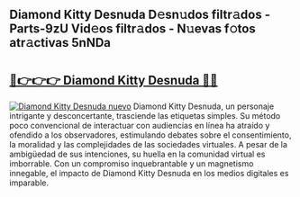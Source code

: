 ## Diamond Kitty Desnuda D𝚎sn𝚞dos filtr𝚊dos - Parts-9zU Vid𝚎os filtr𝚊dos - N𝚞evas f𝚘tos atr𝚊ctivas 5nNDa

# <h2><a href="http://mb19pm.tromn.icu/?c=Diamond+Kitty+Desnuda">🔗👉👉👉 Diamond Kitty Desnuda 🔗🔗</a></h2>

[![Diamond Kitty Desnuda nuevo](https://i.imgur.com/pEAQMta.gif)](http://mb19pm.tromn.icu/?c=Diamond+Kitty+Desnuda)
Diamond Kitty Desnuda, un personaje intrigante y desconcertante, trasciende las etiquetas simples. Su método poco convencional de interactuar con audiencias en línea ha atraído y ofendido a los observadores, estimulando debates sobre el consentimiento, la moralidad y las complejidades de las sociedades virtuales. A pesar de la ambigüedad de sus intenciones, su huella en la comunidad virtual es imborrable. Con un compromiso inquebrantable y un magnetismo innegable, el impacto de Diamond Kitty Desnuda en los medios digitales es imparable.
